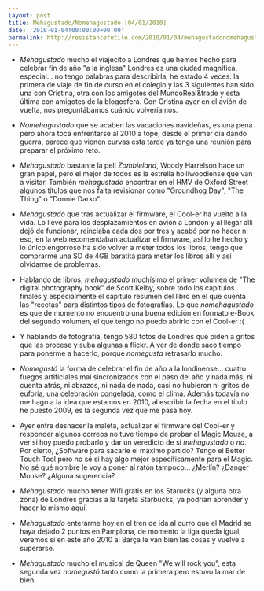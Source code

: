 ```yaml
---
layout: post
title: Mehagustado/Nomehagustado [04/01/2010]
date: '2010-01-04T00:00:00+00:00'
permalink: http://resistancefutile.com/2010/01/04/mehagustadonomehagustado-04012010/
---
```

- *Mehagustado* mucho el viajecito a Londres que hemos hecho para celebrar fin de año "a la inglesa" Londres es una ciudad magnífica, especial... no tengo palabras para describirla, he estado 4 veces: la primera de viaje de fin de curso en el colegio y las 3 siguientes han sido una con Cristina, otra con los amigotes del MundoReal&trade y esta última con amigotes de la blogosfera. Con Cristina ayer en el avión de vuelta, nos preguntábamos cuándo volveríamos.  

- *Nomehagustado* que se acaben las vacaciones navideñas, es una pena pero ahora toca enfrentarse al 2010 a tope, desde el primer día dando guerra, parece que vienen curvas esta tarde ya tengo una reunión para preparar el próximo reto.

- *Mehagustado* bastante la peli *Zombieland*, Woody Harrelson  hace un gran papel, pero el mejor de todos es la estrella holliwoodiense que van a visitar. También *mehagustado* encontrar en el HMV de Oxford Street algunos títulos que nos falta revisionar como "Groundhog Day", "The Thing" o "Donnie Darko".

- *Mehagustado* que tras actualizar el firmware, el Cool-er ha vuelto a la vida. Lo llevé para los desplazamientos en avión a London y al llegar allí dejó de funcionar, reinciaba cada dos por tres y acabó por no hacer ni eso, en la web recomendaban actualizar el firmware, así lo he hecho y lo único engorroso ha sido volver a meter todos los libros, tengo que comprarme una SD de 4GB baratita para meter los libros allí y así olvidarme de problemas.

- Hablando de libros, *mehagustado* muchísimo el primer volumen de "The digital photography book" de Scott Kelby, sobre todo los capítulos finales y especialmente el capítulo resumen del libro en el que cuenta las "recetas" para distintos tipos de fotografías. Lo que *nomehagustado* es que de momento no encuentro una buena edición en formato e-Book del segundo volumen, el que tengo no puedo abrirlo con el Cool-er :(

- Y hablando de fotografía, tengo 580 fotos de Londres que piden a gritos que las procese y suba algunas a flickr. A ver de donde saco tiempo para ponerme a hacerlo, porque *nomegusta* retrasarlo mucho.

- *Nomegustó* la forma de celebrar el fin de año a la londinense... cuatro fuegos artificiales mal sincronizados con el paso del año y nada más, ni cuenta atrás, ni abrazos, ni nada de nada, casi no hubieron ni gritos de euforia, una celebración congelada, como el clima. Además todavía no me hago a la idea que estamos en 2010, al escribir la fecha en el título he puesto 2009, es la segunda vez que me pasa hoy.

- Ayer entre deshacer la maleta, actualizar el firmware del Cool-er y responder algunos correos no tuve tiempo de probar el Magic Mouse, a ver si hoy puedo probarlo y dar un veredicto de si *mehagustado* o *no*. Por cierto, ¿Software para sacarle el máximo partido? Tengo el Better Touch Tool pero no sé si hay algo mejor específicamente para el Magic. No sé qué nombre le voy a poner al ratón tampoco... ¿Merlín? ¿Danger Mouse? ¿Alguna sugerencia?

- *Mehagustado* mucho tener Wifi gratis en los Starucks (y alguna otra zona) de Londres gracias a la tarjeta Starbucks, ya podrían aprender y hacer lo mismo aquí. 

- *Mehagustado* enterarme hoy en el tren de ida al curro que el Madrid se haya dejado 2 puntos en Pamplona, de momento la liga queda igual, veremos si en este año 2010 al Barça le van bien las cosas y vuelve a superarse. 

- *Mehagustado* mucho el musical de Queen "We will rock you", esta segunda vez *nomegustó* tanto como la primera pero estuvo la mar de bien.
